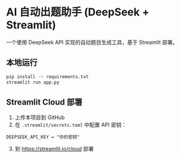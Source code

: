 # AI 自动出题助手 (DeepSeek + Streamlit)

一个使用 DeepSeek API 实现的自动题目生成工具，基于 Streamlit 部署。

## 本地运行
```bash
pip install -r requirements.txt
streamlit run app.py
```

## Streamlit Cloud 部署
1. 上传本项目到 GitHub
2. 在 `.streamlit/secrets.toml` 中配置 API 密钥：
```
DEEPSEEK_API_KEY = "你的密钥"
```
3. 到 https://streamlit.io/cloud 部署
